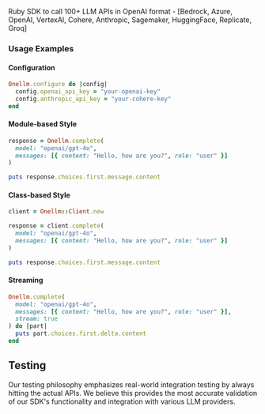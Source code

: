 Ruby SDK to call 100+ LLM APIs in OpenAI format - [Bedrock, Azure, OpenAI, VertexAI, Cohere, Anthropic, Sagemaker, HuggingFace, Replicate, Groq]

### Usage Examples

#### Configuration

```ruby
Onellm.configure do |config|
  config.openai_api_key = "your-openai-key"
  config.anthropic_api_key = "your-cohere-key"
end
```

#### Module-based Style
```ruby
response = Onellm.complete(
  model: "openai/gpt-4o",
  messages: [{ content: "Hello, how are you?", role: "user" }]
)

puts response.choices.first.message.content
```

#### Class-based Style
```ruby
client = Onellm::Client.new

response = client.complete(
  model: "openai/gpt-4o",
  messages: [{ content: "Hello, how are you?", role: "user" }]
)

puts response.choices.first.message.content
```

#### Streaming
```ruby
Onellm.complete(
  model: "openai/gpt-4o",
  messages: [{ content: "Hello, how are you?", role: "user" }],
  stream: true
) do |part|
  puts part.choices.first.delta.content
end
```

## Testing

Our testing philosophy emphasizes real-world integration testing by always hitting the actual APIs. We believe this provides the most accurate validation of our SDK's functionality and integration with various LLM providers.
